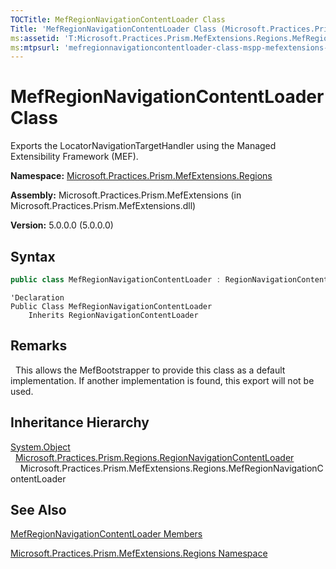 ```yaml
---
TOCTitle: MefRegionNavigationContentLoader Class
Title: 'MefRegionNavigationContentLoader Class (Microsoft.Practices.Prism.MefExtensions.Regions)'
ms:assetid: 'T:Microsoft.Practices.Prism.MefExtensions.Regions.MefRegionNavigationContentLoader'
ms:mtpsurl: 'mefregionnavigationcontentloader-class-mspp-mefextensions-regions.md'
---
```


# MefRegionNavigationContentLoader Class

Exports the LocatorNavigationTargetHandler using the Managed Extensibility Framework (MEF).

**Namespace:** [Microsoft.Practices.Prism.MefExtensions.Regions](mspp-mefextensions-regions-namespace.md)

**Assembly:** Microsoft.Practices.Prism.MefExtensions (in Microsoft.Practices.Prism.MefExtensions.dll)

**Version:** 5.0.0.0 (5.0.0.0)

## Syntax

```C#
public class MefRegionNavigationContentLoader : RegionNavigationContentLoader
```

```VB
'Declaration
Public Class MefRegionNavigationContentLoader
	Inherits RegionNavigationContentLoader
```

## Remarks

&nbsp;&nbsp;This allows the MefBootstrapper to provide this class as a default implementation. If another implementation is found, this export will not be used.

## Inheritance Hierarchy

[System.Object](http://msdn.microsoft.com/en-us/library/e5kfa45b)</br>
  [Microsoft.Practices.Prism.Regions.RegionNavigationContentLoader](regionnavigationcontentloader-class-mspp-regions.md)<br/>
    Microsoft.Practices.Prism.MefExtensions.Regions.MefRegionNavigationContentLoader

## See Also

[MefRegionNavigationContentLoader Members](mefregionnavigationcontentloader-members-mspp-mefextensions-regions.md)

[Microsoft.Practices.Prism.MefExtensions.Regions Namespace](mspp-mefextensions-regions-namespace.md)